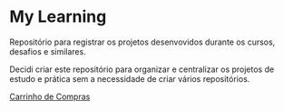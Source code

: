 # My Learning

Repositório para registrar os projetos desenvovidos durante os cursos, desafios e similares.

Decidi criar este repositório para organizar e centralizar os projetos de estudo e prática sem a necessidade de criar vários repositórios.

[Carrinho de Compras](./carrinho-compras/)